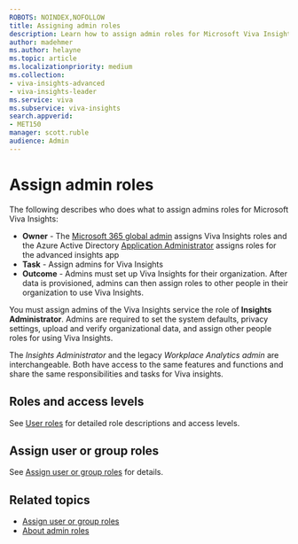 ```yaml
---
ROBOTS: NOINDEX,NOFOLLOW
title: Assigning admin roles
description: Learn how to assign admin roles for Microsoft Viva Insights
author: madehmer
ms.author: helayne
ms.topic: article
ms.localizationpriority: medium 
ms.collection: 
- viva-insights-advanced 
- viva-insights-leader
ms.service: viva 
ms.subservice: viva-insights 
search.appverid: 
- MET150 
manager: scott.ruble
audience: Admin
---
```


# Assign admin roles

The following describes who does what to assign admins roles for Microsoft Viva Insights:

* **Owner** - The [Microsoft 365 global admin](/microsoft-365/admin/add-users/about-admin-roles) assigns Viva Insights roles and the Azure Active Directory [Application Administrator](/azure/active-directory/roles/permissions-reference#application-administrator) assigns roles for the advanced insights app
* **Task** - Assign admins for Viva Insights
* **Outcome** - Admins must set up Viva Insights for their organization. After data is provisioned, admins can then assign roles to other people in their organization to use Viva Insights.

You must assign admins of the Viva Insights service the role of **Insights Administrator**. Admins are required to set the system defaults, privacy settings, upload and verify organizational data, and assign other people roles for using Viva Insights.

The _Insights Administrator_ and the legacy _Workplace Analytics admin_ are interchangeable. Both have access to the same features and functions and share the same responsibilities and tasks for Viva insights.

## Roles and access levels

See [User roles](../use/user-roles.md) for detailed role descriptions and access levels.
<!--
## Video: Assign roles

<iframe width="640" height="564" src="https://player.vimeo.com/video/282897409" frameborder="0" allowFullScreen mozallowfullscreen webkitAllowFullScreen></iframe>
-->
## Assign user or group roles

See [Assign user or group roles](../setup/assign-user-roles.md) for details.

## Related topics

* [Assign user or group roles](../setup/assign-user-roles.md)
* [About admin roles](/microsoft-365/admin/add-users/about-admin-roles)
